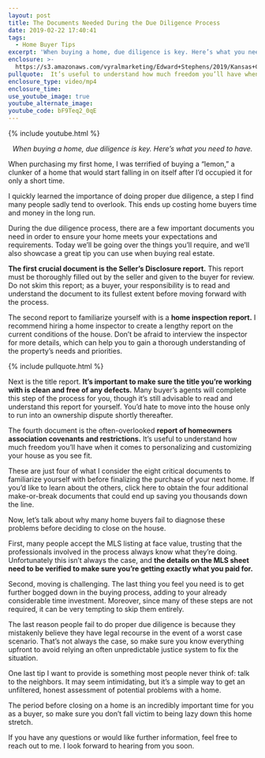 ```yaml
---
layout: post
title: The Documents Needed During the Due Diligence Process
date: 2019-02-22 17:40:41
tags:
  - Home Buyer Tips
excerpt: 'When buying a home, due diligence is key. Here’s what you need to have.'
enclosure: >-
  https://s3.amazonaws.com/vyralmarketing/Edward+Stephens/2019/Kansas+City+Real+Estate+_+Edward+Stephens+Group-+Due+Diligence.mp4
pullquote:  It’s useful to understand how much freedom you’ll have when it comes to personalizing and customizing your house as you see fit.
enclosure_type: video/mp4
enclosure_time:
use_youtube_image: true
youtube_alternate_image:
youtube_code: bF9Teq2_0qE
---
```


{% include youtube.html %}

<p style="text-align: center;"><em>When buying a home, due diligence is key. Here’s what you need to have.</em></p>

When purchasing my first home, I was terrified of buying a “lemon,” a clunker of a home that would start falling in on itself after I’d occupied it for only a short time.

I quickly learned the importance of doing proper due diligence, a step I find many people sadly tend to overlook. This ends up costing home buyers time and money in the long run.

During the due diligence process, there are a few important documents you need in order to ensure your home meets your expectations and requirements. Today we’ll be going over the things you’ll require, and we’ll also showcase a great tip you can use when buying real estate.

**The first crucial document is the Seller’s Disclosure report.** This report must be thoroughly filled out by the seller and given to the buyer for review. Do not skim this report; as a buyer, your responsibility is to read and understand the document to its fullest extent before moving forward with the process.

The second report to familiarize yourself with is a **home inspection report.** I recommend hiring a home inspector to create a lengthy report on the current conditions of the house. Don’t be afraid to interview the inspector for more details, which can help you to gain a thorough understanding of the property’s needs and priorities.

{% include pullquote.html %}

Next is the title report. **It’s important to make sure the title you’re working with is clean and free of any defects.** Many buyer’s agents will complete this step of the process for you, though it’s still advisable to read and understand this report for yourself. You’d hate to move into the house only to run into an ownership dispute shortly thereafter.

The fourth document is the often-overlooked **report of homeowners association covenants and restrictions.** It’s useful to understand how much freedom you’ll have when it comes to personalizing and customizing your house as you see fit.

These are just four of what I consider the eight critical documents to familiarize yourself with before finalizing the purchase of your next home. If you’d like to learn about the others, click here to obtain the four additional make-or-break documents that could end up saving you thousands down the line.

Now, let’s talk about why many home buyers fail to diagnose these problems before deciding to close on the house.

First, many people accept the MLS listing at face value, trusting that the professionals involved in the process always know what they’re doing. Unfortunately this isn’t always the case, and **the details on the MLS sheet need to be verified to make sure you’re getting exactly what you paid for.**

Second, moving is challenging. The last thing you feel you need is to get further bogged down in the buying process, adding to your already considerable time investment. Moreover, since many of these steps are not required, it can be very tempting to skip them entirely.

The last reason people fail to do proper due diligence is because they mistakenly believe they have legal recourse in the event of a worst case scenario. That’s not always the case, so make sure you know everything upfront to avoid relying an often unpredictable justice system to fix the situation.

One last tip I want to provide is something most people never think of: talk to the neighbors. It may seem intimidating, but it’s a simple way to get an unfiltered, honest assessment of potential problems with a home. 

The period before closing on a home is an incredibly important time for you as a buyer, so make sure you don’t fall victim to being lazy down this home stretch. 

If you have any questions or would like further information, feel free to reach out to me. I look forward to hearing from you soon.